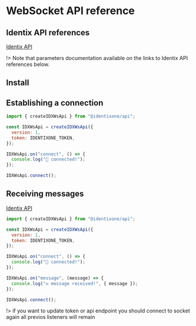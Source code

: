 # WebSocket API reference

## Identix API references

[Identix API](https://kb.identix.one/#/notifications?id=establishing-a-connection-to-websocket-server)

!> Note that parameters documentation available on the links to Identix API references below.

## Install

## Establishing a connection

```js
import { createIDXWsApi } from "@identixone/api";

const IDXWsApi = createIDXWsApi({
  version: 1,
  token: IDENTIXONE_TOKEN,
});

IDXWsApi.on("connect", () => {
  console.log("🤝 connected!");
});

IDXWsApi.connect();
```

## Receiving messages

[Identix API](https://kb.identix.one/#/notifications?id=for-websocket-connections)

```js
import { createIDXWsApi } from "@identixone/api";

const IDXWsApi = createIDXWsApi({
  version: 1,
  token: IDENTIXONE_TOKEN,
});

IDXWsApi.on("connect", () => {
  console.log("🤝 connected!");
});

IDXWsApi.on("message", (message) => {
  console.log("✉️ message received!", { message });
});

IDXWsApi.connect();
```

!> if you want to update token or api endpoint you should connect to socket again all previos listeners will remain
